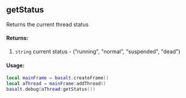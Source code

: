 ## getStatus
Returns the current thread status

#### Returns:
1. `string` current status - ("running", "normal", "suspended", "dead")

#### Usage:
```lua
local mainFrame = basalt.createFrame()
local aThread = mainFrame:addThread()
basalt.debug(aThread:getStatus())
```
